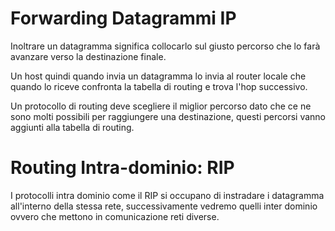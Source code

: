 # Forwarding Datagrammi IP
Inoltrare un datagramma significa collocarlo sul giusto percorso che lo farà avanzare verso la destinazione finale.

Un host quindi quando invia un datagramma lo invia al router locale che quando lo riceve confronta la tabella di routing e trova l'hop successivo.

Un protocollo di routing deve scegliere il miglior percorso dato che ce ne sono molti possibili per raggiungere una destinazione, questi percorsi vanno aggiunti alla tabella di routing.

# Routing Intra-dominio: RIP

I protocolli intra dominio come il RIP si occupano di instradare i datagramma all'interno della stessa rete, successivamente vedremo quelli inter dominio ovvero che mettono in comunicazione reti diverse.